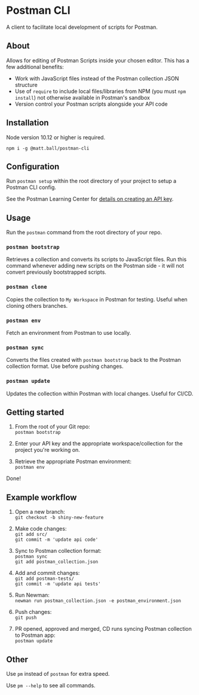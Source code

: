 # Postman CLI

A client to facilitate local development of scripts for Postman.

## About

Allows for editing of Postman Scripts inside your chosen editor. This has a few additional benefits:

- Work with JavaScript files instead of the Postman collection JSON structure
- Use of `require` to include local files/libraries from NPM (you must `npm install`) not otherwise available in Postman's sandbox 
- Version control your Postman scripts alongside your API code

## Installation

Node version 10.12 or higher is required.

`npm i -g @matt.ball/postman-cli`

## Configuration

Run `postman setup` within the root directory of your project to setup a Postman CLI config.

See the Postman Learning Center for [details on creating an API key](https://learning.getpostman.com/docs/postman/postman-api/intro-api/).

## Usage

Run the `postman` command from the root directory of your repo.

### `postman bootstrap`

Retrieves a collection and converts its scripts to JavaScript files. Run this command whenever adding new scripts on the Postman side - it will not convert previously bootstrapped scripts.

### `postman clone`

Copies the collection to `My Workspace` in Postman for testing. Useful when cloning others branches.

### `postman env`

Fetch an environment from Postman to use locally.

### `postman sync`

Converts the files created with `postman bootstrap` back to the Postman collection format. Use before pushing changes.

### `postman update`

Updates the collection within Postman with local changes. Useful for CI/CD.

## Getting started

1. From the root of your Git repo:  
`postman bootstrap`  

2. Enter your API key and the appropriate workspace/collection for the project you're working on.

3. Retrieve the appropriate Postman environment:  
`postman env`

Done!

## Example workflow

1. Open a new branch:  
`git checkout -b shiny-new-feature`  

2. Make code changes:  
`git add src/`  
`git commit -m 'update api code'`  

3. Sync to Postman collection format:  
`postman sync`  
`git add postman_collection.json`  

4. Add and commit changes:  
`git add postman-tests/`  
`git commit -m 'update api tests'`  

5. Run Newman:  
`newman run postman_collection.json -e postman_environment.json`  

6. Push changes:  
`git push`  

7. PR opened, approved and merged, CD runs syncing Postman collection to Postman app:  
`postman update`  

## Other

Use `pm` instead of `postman` for extra speed.

Use `pm --help` to see all commands.
